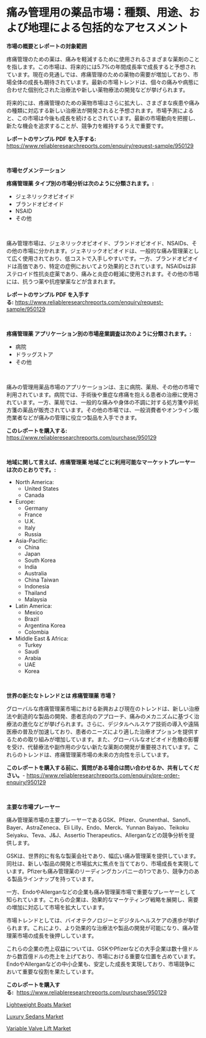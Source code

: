 <p><h1>痛み管理用の薬品市場：種類、用途、および地理による包括的なアセスメント</h1></p><p><strong>市場の概要とレポートの対象範囲</strong></p>
<p><p>疼痛管理のための薬は、痛みを軽減するために使用されるさまざまな薬剤のことを指します。この市場は、将来的には5.7%の年間成長率で成長すると予想されています。現在の見通しでは、疼痛管理のための薬物の需要が増加しており、市場全体の成長も期待されています。最新の市場トレンドは、個々の痛みや病態に合わせた個別化された治療法や新しい薬物療法の開発などが挙げられます。</p><p>将来的には、疼痛管理のための薬物市場はさらに拡大し、さまざまな疾患や痛みの種類に対応する新しい治療法が開発されると予想されます。市場予測によると、この市場は今後も成長を続けるとされています。最新の市場動向を把握し、新たな機会を追求することが、競争力を維持するうえで重要です。</p></p>
<p><strong>レポートのサンプル PDF を入手する:</strong> <a href="https://www.reliableresearchreports.com/enquiry/request-sample/950129">https://www.reliableresearchreports.com/enquiry/request-sample/950129</a></p>
<p>&nbsp;</p>
<p><strong>市場セグメンテーション</strong></p>
<p><strong>疼痛管理薬 タイプ別の市場分析は次のように分類されます。:</strong></p>
<p><ul><li>ジェネリックオピオイド</li><li>ブランドオピオイド</li><li>NSAID</li><li>その他</li></ul></p>
<p>&nbsp;</p>
<p><p>痛み管理市場は、ジェネリックオピオイド、ブランドオピオイド、NSAIDs、その他の市場に分かれます。ジェネリックオピオイドは、一般的な痛み管理薬として広く使用されており、低コストで入手しやすいです。一方、ブランドオピオイドは高価であり、特定の症例においてより効果的とされています。NSAIDsは非ステロイド性抗炎症薬であり、痛みと炎症の軽減に使用されます。その他の市場には、抗うつ薬や抗痙攣薬などが含まれます。</p></p>
<p><strong>レポートのサンプル PDF を入手する:</strong>&nbsp;<a href="https://www.reliableresearchreports.com/enquiry/request-sample/950129">https://www.reliableresearchreports.com/enquiry/request-sample/950129</a></p>
<p>&nbsp;</p>
<p><strong> 疼痛管理薬 アプリケーション別の市場産業調査は次のように分類されます。:</strong></p>
<p><ul><li>病院</li><li>ドラッグストア</li><li>その他</li></ul></p>
<p>&nbsp;</p>
<p><p>痛みの管理用薬品市場のアプリケーションは、主に病院、薬局、その他の市場で利用されています。病院では、手術後や重症な疼痛を抱える患者の治療に使用されています。一方、薬局では、一般的な痛みや身体の不調に対する処方箋や非処方箋の薬品が販売されています。その他の市場では、一般消費者やオンライン販売業者などが痛みの管理に役立つ製品を入手できます。</p></p>
<p><strong>このレポートを購入する:</strong>&nbsp; <a href="https://www.reliableresearchreports.com/purchase/950129">https://www.reliableresearchreports.com/purchase/950129</a></p>
<p>&nbsp;</p>
<p><strong>地域に関して言えば、疼痛管理薬 地域ごとに利用可能なマーケットプレーヤーは次のとおりです。:</strong></p>
<p><ul>
    <li>
        North America:
        <ul>
            <li>United States</li>
            <li>Canada</li>
        </ul>
    </li>
    <li>
        Europe:
        <ul>
            <li>Germany</li>
            <li>France</li>
            <li>U.K.</li>
            <li>Italy</li>
            <li>Russia</li>
        </ul>
    </li>
    <li>
        Asia-Pacific:
        <ul>
            <li>China</li>
            <li>Japan</li>
            <li>South Korea</li>
            <li>India</li>
            <li>Australia</li>
            <li>China Taiwan</li>
            <li>Indonesia</li>
            <li>Thailand</li>
            <li>Malaysia</li>
        </ul>
    </li>
    <li>
        Latin America:
        <ul>
            <li>Mexico</li>
            <li>Brazil</li>
            <li>Argentina Korea</li>
            <li>Colombia</li>
        </ul>
    </li>
    <li>
        Middle East & Africa:
        <ul>
            <li>Turkey</li>
            <li>Saudi</li>
            <li>Arabia</li>
            <li>UAE</li>
            <li>Korea</li>
        </ul>
    </li>
    </ul></p>
<p>&nbsp;</p>
<p><strong>世界の新たなトレンドとは 疼痛管理薬 市場？</strong></p>
<p><p>グローバルな疼痛管理薬市場における新興および現在のトレンドは、新しい治療法や創造的な製品の開発、患者志向のアプローチ、痛みのメカニズムに基づく治療法の進化などが挙げられます。さらに、デジタルヘルスケア技術の導入や遠隔医療の普及が加速しており、患者のニーズにより適した治療オプションを提供するための取り組みが増加しています。また、グローバルなオピオイド危機の影響を受け、代替療法や副作用の少ない新たな薬剤の開発が重要視されています。これらのトレンドは、疼痛管理薬市場の未来の方向性を示しています。</p></p>
<p><strong>このレポートを購入する前に、質問がある場合は問い合わせるか、共有してください。</strong>- <a href="https://www.reliableresearchreports.com/enquiry/pre-order-enquiry/950129">https://www.reliableresearchreports.com/enquiry/pre-order-enquiry/950129</a></p>
<p>&nbsp;</p>
<p><strong>主要な市場プレーヤー</strong></p>
<p><p>痛み管理薬市場の主要プレーヤーであるGSK、Pfizer、Grunenthal、Sanofi、Bayer、AstraZeneca、Eli Lilly、Endo、Merck、Yunnan Baiyao、Teikoku Seiyaku、Teva、J&J、Assertio Therapeutics、Allerganなどの競争分析を提供します。</p><p>GSKは、世界的に有名な製薬会社であり、幅広い痛み管理薬を提供しています。同社は、新しい製品の開発と市場拡大に焦点を当てており、市場成長を実現しています。Pfizerも痛み管理薬のリーディングカンパニーの1つであり、競争力のある製品ラインナップを持っています。</p><p>一方、EndoやAllerganなどの企業も痛み管理薬市場で重要なプレーヤーとして知られています。これらの企業は、効果的なマーケティング戦略を展開し、需要の増加に対応して市場を拡大しています。</p><p>市場トレンドとしては、バイオテクノロジーとデジタルヘルスケアの進歩が挙げられます。これにより、より効果的な治療法や製品の開発が可能になり、痛み管理薬市場の成長を後押ししています。</p><p>これらの企業の売上収益については、GSKやPfizerなどの大手企業は数十億ドルから数百億ドルの売上を上げており、市場における重要な位置を占めています。EndoやAllerganなどの中小企業も、安定した成長を実現しており、市場競争において重要な役割を果たしています。</p></p>
<p><strong>このレポートを購入する:</strong>&nbsp;&nbsp;<a href="https://www.reliableresearchreports.com/purchase/950129">https://www.reliableresearchreports.com/purchase/950129</a></p>
<p><p><a href="https://metal-farmhouse-e95.notion.site/Lightweight-Boats-Market-Challenges-Opportunities-and-Growth-Drivers-and-Major-Market-Players-for-6e2afbd742454e26b683ddcf5bc2d65c">Lightweight Boats Market</a></p><p><a href="https://gratis-rainforest-2ca.notion.site/Luxury-Sedans-Market-Research-Report-Reveals-The-Latest-Trends-And-Opportunities-of-this-Market-for--7c7bdae151014fbc8841bc9bf3494c9f">Luxury Sedans Market</a></p><p><a href="https://crocus-run-b5a.notion.site/Variable-Valve-Lift-Market-Research-Report-Forecasted-for-Period-from-2024-2031-by-Market-Type-M-de0eef3d37684d95aececfea91b8f70d">Variable Valve Lift Market</a></p></p>